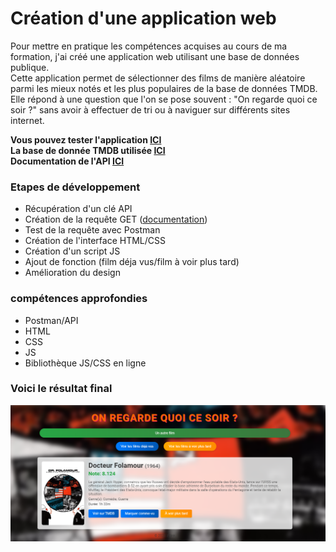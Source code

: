 # Création d'une application web 

Pour mettre en pratique les compétences acquises au cours de ma formation, j'ai créé une application web utilisant une base de données publique.<br/>
Cette application permet de sélectionner des films de manière aléatoire parmi les mieux notés et les plus populaires de la base de données TMDB.<br/>
Elle répond à une question que l'on se pose souvent : "On regarde quoi ce soir ?" sans avoir à effectuer de tri ou à naviguer sur différents sites internet.<br/>

**Vous pouvez tester l'application [ICI](https://kevinrajon.fr/film)**<br/>
**La base de donnée TMDB utilisée [ICI](https://www.themoviedb.org/?language=fr-FR)**<br/>
**Documentation de l'API [ICI](https://developer.themoviedb.org/reference/intro/getting-started)**<br/>
### Etapes de développement
  - Récupération d'un clé API
  - Création de la requête GET ([documentation](https://developer.themoviedb.org/reference/discover-movie))
  - Test de la requête avec Postman
  - Création de l'interface HTML/CSS
  - Création d'un script JS
  - Ajout de fonction (film déja vus/film à voir plus tard)
  - Amélioration du design

### compétences approfondies 
  - Postman/API
  - HTML
  - CSS
  - JS
  - Bibliothèque JS/CSS en ligne 

### Voici le résultat final 
![](img/film.png)
